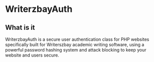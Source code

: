 WriterzbayAuth
=======

What is it
---------------

WriterzbayAuth is a secure user authentication class for PHP websites specifically built for Writerszbay academic writing software, using a powerful password hashing system and attack blocking to keep your website and users secure.